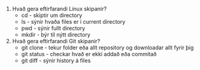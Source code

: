 1. Hvað gera eftirfarandi Linux skipanir?
    * cd - skiptir um directory
    * ls - sýnir hvaða files er í current directory
    * pwd - sýnir fullt directory
    * mkdir - býr til nýtt directory
2. Hvað gera eftirfarandi Git skipanir?
    * git clone - tekur folder eða allt repository og downloadar allt fyrir þig
    * git status - checkar hvað er ekki addað eða commitað
    * git diff - sýnir history á files
